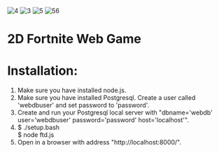 ![4](https://user-images.githubusercontent.com/77714062/112713181-f1901d80-8f0e-11eb-9fab-605728a0accf.png)
![3](https://user-images.githubusercontent.com/77714062/112713184-f3f27780-8f0e-11eb-860b-aee5bc15553e.png)
![5](https://user-images.githubusercontent.com/77714062/112713185-f5bc3b00-8f0e-11eb-9680-5379fdeef982.png)
![56](https://user-images.githubusercontent.com/77714062/112713187-f654d180-8f0e-11eb-8868-03b51182d46b.png)
# 2D Fortnite Web Game
# Installation:

1. Make sure you have installed node.js.
2. Make sure you have installed Postgresql. Create a user called 'webdbuser' and set password to 'password'.
3. Create and run your Postgresql local server with "dbname='webdb' user='webdbuser' password='password' host='localhost'".
4. $ ./setup.bash\
   $ node ftd.js
5. Open in a browser with address "http://localhost:8000/".


